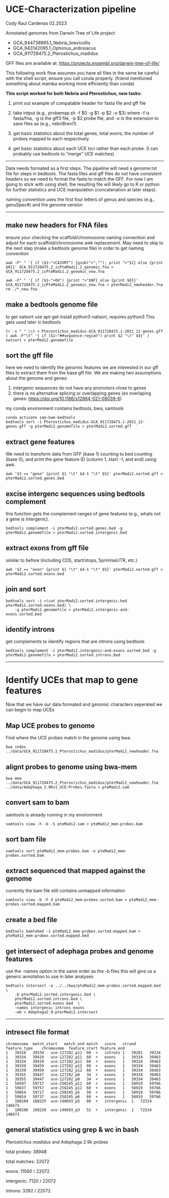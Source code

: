 # UCE-Characterization pipeline
Cody Raul Cardenas 02.2023

Annotated genomes from Darwin Tree of Life project
* GCA_944738965.1_Nebria_brevicollis
* GCA_943142095.1_Ophonus_ardosiacus
* GCA_911728475.2_Pterostichus_madidus

GFF files are available at: https://projects.ensembl.org/darwin-tree-of-life/

This following work flow assumes you have all files in the same be careful with the shell script, ensure you call conda properly. (friend mentioned something about mamba working more efficiently than conda)

**This script worked for both Nebria and Pterostichus, new tasks:**

1) print out example of compatable header for fasta file and gff file

2) take intput (e.g., probemap.sh -f $0 -g $1 -p $2 -o $3) where -f is fasta/fna, -g is the gff3 file, -p $2 probe file, and -o is the extension to save files as (e.g., nebriBrevi1).

3) get basic statistics about the total genes, total exons, the number of probes mapped to each respectively

4) get basic statistics about each UCE loci rather than each probe. (I can probably use bedtools to "merge" UCE matches)

---

Data needs formated as a first steps. The pipeline will need a genome.txt file for steps in bedtools. The fasta files and gff files do not have consistent headers so we need to format the fasta to match the GFF. For now I am going to stick with using shell, the resulting file will likely go to R or python for further statistics and UCE manipulation (concatenation at later steps).

naming convention uses the first four letters of genus and species (e.g., genuSpec#) and the genome version

---

## make new headers for FNA files
ensure your checking the scaffold/chromosome naming convention and adjust for each scaffold/chromosome awk replacement. May need to skip to the next step (make a bedtools genome file) in order to get naming convention
```
awk -F" " '{ if ($1~">CAJVRY") {gsub(">",""); print ">"$1} else {print $0}}' GCA_911728475.2_icPteMadi1.2_genomic.fna > GCA_911728475.2_icPteMadi1.2_genomic_new.fna

awk -F" " '{ if ($1~">OU") {print ">"$NF} else {print $0}}' GCA_911728475.2_icPteMadi1.2_genomic_new.fna > pterMadi2_newheader.fna
rm ./*_new.fna
```
## make a bedtools genome file
to get natsort use apt-get install python3-natsort, requires python3
This gets used later in bedtools
```
tr -s " " \\t < Pterostichus_madidus-GCA_911728475.1-2021_12-genes.gff | awk -F"\t" '{ if ($1~"##sequence-region") print $2 "\t" $4}' | natsort > pterMadi2.genomefile
```

## sort the gff file
here we need to identify the genomic features we are interested in our gff files to extract them from the base gff file. We are making two assumptions about the genome and genes:
1) intergenic sequences do not have any promotors close to genes
2) there is no alternative splicing or overlapping genes (ex overlaping genes: https://doi.org/10.1186/s12864-021-08039-6)

my conda environment contains bedtools, bwa, samtools
```
conda activate sam-bam-bedtools
bedtools sort -i Pterostichus_madidus-GCA_911728475.1-2021_12-genes.gff -g pterMadi2.genomefile > pterMadi2.sorted.gff
```
## extract gene features
We need to transform data from GFF (base 1) counting to bed counting (base 0), and print the gene feature ID (column 1, start -1, and end) using awk.
```
awk '$3 == "gene" {print $1 "\t" $4-1 "\t" $5}' pterMadi2.sorted.gff > pterMadi2.sorted.genes.bed
```

## excise intergenc sequences using bedtools complement
this function gets the complement ranges of gene features (e.g., whats not a gene is intergenic).
```
bedtools complement -i pterMadi2.sorted.genes.bed -g pterMadi2.genomefile > pterMadi2.sorted.intergenic.bed
```

## extract exons from gff file 
similar to before (including CDS, start/stops, 5primlseUTR, etc.)
```
awk '$3 == "exon" {print $1 "\t" $4-1 "\t" $5}' pterMadi2.sorted.gff > pterMadi2.sorted.exons.bed
```

## join and sort 
```
bedtools sort -i <(cat pterMadi2.sorted.intergenic.bed pterMadi2.sorted.exons.bed) \
    -g pterMadi2.genomefile > pterMadi2.intergenic-and-exons.sorted.bed
```

## identify introns
get complements to identify regions that are introns using bedtools
```
bedtools complement -i pterMadi2.intergenic-and-exons.sorted.bed -g pterMadi2.genomefile > pterMadi2.sorted.introns.bed
```

---
# Identify UCEs that map to gene features
Now that we have our data formated and genomic characters seperated we can begin to map UCEs

## Map UCE probes to genome
Find where the UCE probes match in the genome using bwa. 
```
bwa index ../data/GCA_911728475.2_Pterostichus_madidus/pterMadi2_newheader.fna
```

## alignt probes to genome using bwa-mem
```
bwa mem ../data/GCA_911728475.2_Pterostichus_madidus/pterMadi2_newheader.fna
../data/Adephaga_2.9Kv1_UCE-Probes.fasta > pteMadi2.sam
```

## convert sam to bam
samtools is already running in my environment
```
samtools view -h -b -S pteMadi2.sam > pteMadi2_mem-probes.bam
```

## sort bam file
```
samtools sort pteMadi2_mem-probes.bam -o pteMadi2_mem-probes.sorted.bam
```
## extract sequenced that mapped against the genome
currently the bam file still contains unmapped information
```
samtools view -b -F 4 pteMadi2_mem-probes.sorted.bam > pteMadi2_mem-probes.sorted.mapped.bam
```
## create a bed file 
```
bedtools bamtobed -i pteMadi2_mem-probes.sorted.mapped.bam > pteMadi2_mem-probes.sorted.mapped.bed
```

## get intersect of adephaga probes and genome features
use the -names option in the same order as the -b files this will give us a generic annotation to use in later analyses
```
bedtools intersect -a ../../bwa/pteMadi2_mem-probes.sorted.mapped.bed \
    -b pterMadi2.sorted.intergenic.bed \
    pterMadi2.sorted.introns.bed \
    pterMadi2.sorted.exons.bed  \
    -names intergenic introns exons 
    -wb > Adephaga2.9-pterMadi2.intersect
```

---

## intresect file format

```
chromosome  match_start   match_end match   score   strand  feature_type    chromosome  feature_start feature_end
1	39310	39334	uce-127282_p11	60	+	introns	1	39281	39334
1	39334	39419	uce-127282_p11	60	+	exons	1	39334	39463
1	39334	39419	uce-127282_p11	60	+	exons	1	39334	39463
1	39339	39459	uce-127282_p12	60	+	exons	1	39334	39463
1	39339	39459	uce-127282_p12	60	+	exons	1	39334	39463
1	39355	39447	uce-127282_p8	34	+	exons	1	39334	39463
1	39355	39447	uce-127282_p8	34	+	exons	1	39334	39463
1	59597	59717	uce-258245_p11	60	+	exons	1	58919	59766
1	59637	59757	uce-258245_p12	60	+	exons	1	58919	59766
1	59654	59717	uce-258245_p5	58	+	exons	1	58919	59766
1	59654	59737	uce-258245_p6	60	+	exons	1	58919	59766
1	108104	108225	uce-146693_p5	60	+	intergenic	1	72314	146673
1	108106	108220	uce-146693_p3	52	+	intergenic	1	72314	146673
```

## general statistics using grep & wc in bash

_Pterostichus madidus_ and Adephaga 2.9k probes

total probes: 38948

total matches: 22072

exons: 11560 / 22072

intergenic: 7120 / 22072

introns: 3392 / 22072
